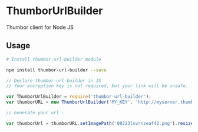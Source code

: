 # ThumborUrlBuilder

Thumbor client for Node JS

## Usage

```sh
# Install thumbor-url-builder module

npm install thumbor-url-builder --save
```

```javascript
// Declare thumbor-url-builder in JS
// Your encryption key is not required, but your link will be unsafe.

var ThumborUrlBuilder = require('thumbor-url-builder');
var thumborURL = new ThumborUrlBuilder('MY_KEY', 'http://myserver.thumbor.com');

// Generate your url :

var thumborUrl = thumborURL.setImagePath('00223lsvrnzeaf42.png').resize(50, 50).smartCrop(true).buildUrl();
```
